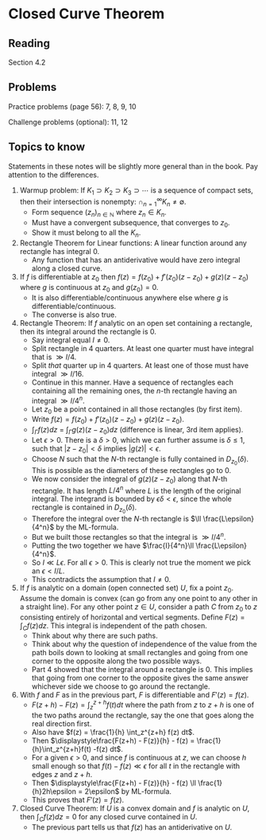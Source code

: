 # Closed Curve Theorem

## Reading

Section 4.2

## Problems

Practice problems (page 56): 7, 8, 9, 10

Challenge problems (optional): 11, 12

## Topics to know

Statements in these notes will be slightly more general than in the book. Pay attention to the differences.

1. Warmup problem: If $K_1\supset K_2\supset K_3\supset \cdots$ is a sequence of compact sets, then their intersection is nonempty: $\cap_{n=1}^\infty K_n\neq\emptyset$.
    - Form sequence $(z_n)_{n\in\mathbb{N}}$ where $z_n\in K_n$.
    - Must have a convergent subsequence, that converges to $z_0$.
    - Show it must belong to all the $K_n$.
2. Rectangle Theorem for Linear functions: A linear function around any rectangle has integral $0$.
    - Any function that has an antiderivative would have zero integral along a closed curve.
3. If $f$ is differentiable at $z_0$ then $f(z) = f(z_0) + f'(z_0)(z-z_0) + g(z)(z-z_0)$ where $g$ is continuous at $z_0$ and $g(z_0) = 0$.
    - It is also differentiable/continuous anywhere else where $g$ is differentiable/continuous.
    - The converse is also true.
4. Rectangle Theorem: If $f$ analytic on an open set containing a rectangle, then its integral around the rectangle is $0$.
    - Say integral equal $I\neq 0$.
    - Split rectangle in 4 quarters. At least one quarter must have integral that is $\gg I/4$.
    - Split *that* quarter up in 4 quarters. At least one of those must have integral $\gg I/16$.
    - Continue in this manner. Have a sequence of rectangles each containing all the remaining ones, the $n$-th rectangle having an integral $\gg I/4^n$.
    - Let $z_0$ be a point contained in all those rectangles (by first item).
    - Write $f(z) = f(z_0) + f'(z_0)(z-z_0) + g(z)(z-z_0)$.
    - $\int_\Gamma f(z)dz$ = $\int_\Gamma g(z)(z-z_0)dz$ (difference is linear, 3rd item applies).
    - Let $\epsilon > 0$. There is a $\delta>0$, which we can further assume is $\delta \leq 1$, such that $|z-z_0|<\delta$ implies $|g(z)|<\epsilon$.
    - Choose $N$ such that the $N$-th rectangle is fully contained in $D_{z_0}(\delta)$. This is possible as the diameters of these rectangles go to $0$.
    - We now consider the integral of $g(z)(z-z_0)$ along that $N$-th rectangle. It has length $L/4^n$ where $L$ is the length of the original integral. The integrand is bounded by $\epsilon \delta < \epsilon$, since the whole rectangle is contained in $D_{z_0}(\delta)$.
    - Therefore the integral over the $N$-th rectangle is $\ll \frac{L\epsilon}{4^n}$ by the ML-formula.
    - But we built those rectangles so that the integral is $\gg I/4^n$.
    - Putting the two together we have $\frac{I}{4^n}\ll \frac{L\epsilon}{4^n}$.
    - So $I\ll L\epsilon$. For all $\epsilon > 0$. This is clearly not true the moment we pick an $\epsilon < I / L$.
    - This contradicts the assumption that $I\neq 0$.
5. If $f$ is analytic on a domain (open connected set) $U$, fix a point $z_0$. Assume the domain is convex (can go from any one point to any other in a straight line). For any other point $z\in U$, consider a path $C$ from $z_0$ to $z$ consisting entirely of horizontal and vertical segments. Define $F(z) = \int_C f(z)dz$. This integral is independent of the path chosen.
    - Think about why there are such paths.
    - Think about why the question of independence of the value from the path boils down to looking at small rectangles and going from one corner to the opposite along the two possible ways.
    - Part 4 showed that the integral around a rectangle is $0$. This implies that going from one corner to the opposite gives the same answer whichever side we choose to go around the rectangle.
6. With $f$ and $F$ as in the previous part, $F$ is differentiable and $F'(z) = f(z)$.
    - $F(z+h) - F(z) = \int_z^{z+h} f(t)dt$ where the path from $z$ to $z+h$ is one of the two paths around the rectangle, say the one that goes along the real direction first.
    - Also have $f(z) = \frac{1}{h} \int_z^{z+h} f(z) dt$.
    - Then $\displaystyle\frac{F(z+h) - F(z)}{h} - f(z) = \frac{1}{h}\int_z^{z+h}f(t) -f(z) dt$.
    - For a given $\epsilon > 0$, and since $f$ is continuous at $z$, we can choose $h$ small enough so that $f(t) - f(z) \ll \epsilon$ for all $t$ in the rectangle with edges $z$ and $z+h$.
    - Then $\displaystyle\frac{F(z+h) - F(z)}{h} - f(z) \ll \frac{1}{h}2h\epsilon = 2\epsilon$ by ML-formula.
    - This proves that $F'(z) = f(z)$.
7. Closed Curve Theorem: If $U$ is a convex domain and $f$ is analytic on $U$, then $\int_C f(z)dz = 0$ for any closed curve contained in $U$.
    - The previous part tells us that $f(z)$ has an antiderivative on $U$.
